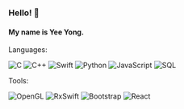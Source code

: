 ### Hello! 👋

#### My name is Yee Yong.

Languages:

![C](https://img.shields.io/badge/-C-000?&logo=C)
![C++](https://img.shields.io/badge/-C++-000?&logo=c%2b%2b&logoColor=00599C)
![Swift](https://img.shields.io/badge/-Swift-000?&logo=Swift)
![Python](https://img.shields.io/badge/-Python-000?&logo=Python)
![JavaScript](https://img.shields.io/badge/-JavaScript-000?&logo=JavaScript)
![SQL](https://img.shields.io/badge/-MySQL-000?&logo=MySQL)

Tools:

![OpenGL](https://img.shields.io/badge/-OpenGL-000?&logo=OpenGL)
![RxSwift](https://img.shields.io/badge/-ReactiveX-000?&logo=ReactiveX)
![Bootstrap](https://img.shields.io/badge/-Bootstrap-000?&logo=Bootstrap)
![React](https://img.shields.io/badge/-React-000?&logo=React)
<!--
**yeeyonglyy/yeeyonglyy** is a ✨ _special_ ✨ repository because its `README.md` (this file) appears on your GitHub profile.

Here are some ideas to get you started:

- 🔭 I’m currently working on ...
- 🌱 I’m currently learning ...
- 👯 I’m looking to collaborate on ...
- 🤔 I’m looking for help with ...
- 💬 Ask me about ...
- 📫 How to reach me: ...
- 😄 Pronouns: ...
- ⚡ Fun fact: ...
-->
